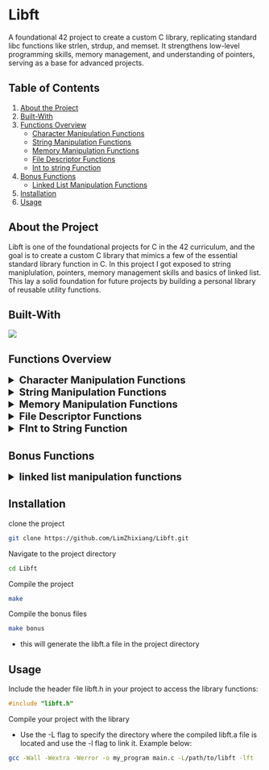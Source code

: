 # Libft
A foundational 42 project to create a custom C library, replicating standard libc functions like strlen, strdup, and memset. It strengthens low-level programming skills, memory management, and understanding of pointers, serving as a base for advanced projects.

## Table of Contents

1. [About the Project](#about-the-project)
2. [Built-With](#built-with)
2. [Functions Overview](#functions-overview)
	- [Character Manipulation Functions](#character-manipulation-functions)
	- [String Manipulation Functions](#string-manipulation-functions)
	- [Memory Manipulation Functions](#memory-manipulation-functions)
	- [File Descriptor Functions](#file-descriptor-functions)
	- [Int to string Function](#int-to-string-function)
3. [Bonus Functions](#bonus-functions)
	- [Linked List Manipulation Functions](#linked-list-manipulation-functions)
4. [Installation](#installation)
5. [Usage](#usage)

## About the Project
Libft is one of the foundational projects for C in the 42 curriculum, and the goal is to create a custom C library that mimics a few of the essential standard library function in C. In this project I got exposed to string maniplulation, pointers, memory management skills and basics of linked list. This lay a solid foundation for future projects by building a personal library of reusable utility functions.

## Built-With
<img src="https://skillicons.dev/icons?i=c">

## Functions Overview
<details id="character-manipulation-functions">
	<summary style="font-size: 20px; font-weight:bold;">Character Manipulation Functions</summary>

- `ft_isalnum(int c)`
	- Checks for an alphanumeric character.
	- Return: `1` is true, `0` is false.
- `ft_isalpha(int c)`
	- Checks for alphabetic character.
	- Return: `1` is true, `0` is false.
- `ft_isascii(int c)`
	- Checks if argument is a 7-bit unsigned char that fits into the ASCII character set.
	- Return: `1` is true, `0` is false.
- `ft_isdigit(int c)` 
	- Checks for a digit (0 through 9).
	- Return: `1` is true, `0` is false.
- `ft_isprint(int c)`
	- Checks if argument is a printable character including space.
	- Return: `1` is true, `0` is false.
- `ft_toupper(int c)`
	- Returns: Uppercase equivalent of c if it's lowercase, otherwise returns c.
- `ft_tolower(int c)`
	- Returns: Lowercase equivalent of c if it's lowercase, otherwise returns c.

</details>

<details id="string-manipulation-functions">
	<summary style="font-size: 20px; font-weight:bold;">String Manipulation Functions</summary>

- `ft_split(char const *s, char c)`
	- Returns an array of strings obtained by splitting s using the character c as a delimiter.
	- Returns: `NULL` is memory allocation fails; otherwise a `NULL` terminated array.
- `ft_strchr(const char *s, int c)`
	- Finds the first occurence of character c in the string s
	- Returns: The pointer to the occurence of c in the string, else `NULL`.
- `ft_strdup(const char *s)`
	- Copies string s and returns it as a new string
	- Returns: Pointer to a new string which is a duplicate of s, if fails returns `NULL`
- `ft_striteri(char *s, void (*f)(unsigned int, char*))`
	- Applies function f to each character of the string passed as argument and passing its index as first argument. Each character is passed by address to f to be modified if necessary.
	- Returns: No return value.
- `ft_strjoin(char const *s1, char const *s2)`
	- Allocates memory and returns a new string which is the result of the concatenation of s1 and s2.
	- Returns: Pointer to a new string which is the concatentation of s1 and s2, `NULL` if memory allocation fails.
- `ft_strlcat(char *dst, const char *src, size_t size)`
	- Appends the NUL-terminated string src to the end of dst. it will append at most size - strlen(dst) - 1 bytes, NUL-terminating the result.
	- Returns: The total length of the string the function creates.
- `ft_strlcpy(char *dst, const char *src, size_t size)`
	- Copies up to size -1 characters from the NUL-terminated string src to dst, NUL-terminating the result.
	- Returns: The total length of the string the function creates.
- `ft_strlen(const char *s)`
	- Returns: Length of the string s as size_t.
- `ft_strmapi(char const *s, char (*f)(unsigned int, char))`
	- Applies the function f to each character of the string s to create a new string resulting from successive application of f.
	- returns: The string created from the successive applications of 'f'. Returns NULL if the memory allocation fails.
- `ft_strncmp(const char *s1, const char *s2, size_t )`
	- Compares the first n character of the two strings s1 and s2.
	- Returns: Returns `0` if the strings are equal up to `n` characters, `> 0` value if non-matching character s1 is greater than the corresponding character in s2. `< 0` value if non-matching character in s1 is less than corresponding characte in s2.
- `ft_strnstr(const char *big, const char *little, size_t len)`
	- Locates the first occurrence of little in the string big, where not more than len characters are searched. Characters that appear after '\0' are not searched.
	- Returns: If little is an empty string, big is returned; `NULL` if little occurs nowhere in big; otherwise pointer to the first character of the first occurence of little is returned.
- `ft_strrchr(const char *s, int c)`
	- Locates the last occurence of char c in string s.
	- Returns: `NULL` if char c is not found in s; pointer to the last occurence of c in string s.
- `ft_strtrim(char const *s1, char const *set)`
	- Returns a copy of s1 with the characters specified in set removed from the beginning and the end of the string.
	- Returns: `NULL` if memory allocation fails; otherwise returns a copy of the trimmed string.
- `ft_substr(char const *s, unsigned int start, size_t len)`
	- Returns a substr of string s, beginning from index start and of maximum len.
	- Returns: `NULL` if memory allocation fails; otherwise returns the '\0' terminated sub string.
- `ft_atoi(const char *nptr)`
	- Converts a string to an integer
	- Returns: The converted value as int.

</details>

<details id="memory-manipulation-functions">
	<summary style="font-size: 20px; font-weight:bold;">Memory Manipulation Functions</summary>

- `ft_bzero(void *s, size_t n)`
	- Erases data in the n bytes of a memory starting at the location pointed to by s, by writing '\0' to the area.
- `ft_calloc(size_t nmemb, size_t size)`
	- Allocates memory for an array of nmemb elements of size bytes each and returns a pointer to the allocated memory. The memory is set to zero.
	- Returns: `NULL` if memory allocation fails, otherwise a pointer to the allocated memory.
- `ft_memchr(const void *s, int c, size_t n)`
	- Scans the initial n bytes of the memory pointed to by s for the first instance of c.
	- Returns: `NULL` if no matching byte is found; otherwise pointer to the matching byte.
- `ft_memcmp(const void *s1, const void *s2, size_t n)`
	- Compares the first n bytes of s1 and s2.
	- Returns: `0` if the string is equal up to n bytes; > 0 if a character in s1 is greater than s2; < 0 if a character in s2 is greater than s1.
- `ft_memcpy(void *dest, const void *src, size_t n)`
	- Copies n bytes of memory from src to dest.
	- Returns: pointer to dest.
- `ft_memmove(void *dest, const void *src, size_t n)`
	- Copies n bytes of memory from src to dest but it handles if the memory areas of dest and src overlaps.
	- Returns: pointer to dest.
- `ft_memset(void *s, int c, size_t n)`
	- Fills up first n bytes of memory s with a constant byte c.

</details>

<details id="file-descriptor-functions">
	<summary style="font-size: 20px; font-weight:bold;">File Descriptor Functions</summary>

- `ft_putchar_fd(char c, int fd)`
	- Outputs the character c to the given file descriptor.
- `ft_putendl_fd(char *s, int fd)`
	- Outputs the string s, followed by a newline '\n' to the given file descriptor.
- `ft_putnbr_fd(int n, int fd)`
	- Outputs the int n to the given file descriptor.
- `ft_putstr_fd(char *s, int fd)`
	- Outputs the string s to the given file descriptor.
</details>

<details id="int-to-string-function">
	<summary style="font-size: 20px; font-weight:bold;">FInt to String Function</summary>

- `ft_itoa(int n)`
	- Converts a integer to a string.
	- Returns: `NULL` if memory allocation fails; otherwise pointer to converted string.

</details>

## Bonus Functions

<details id="linked-list-manipulation-functions">
	<summary style="font-size: 20px; font-weight:bold;">linked list manipulation functions</summary>

- `ft_lstadd_back(t_list **lst, t_list *new)`
	- Adds a new node (new) to the back of the lst, if lst is empty then new will be the head in lst.
- `ft_lstadd_front(t_list **lst, t_list *new)`
	- Adds a new node (new) to the front of lst, making it the head of lst.
- `ft_lstclear(t_list **lst, void (*del)(void *))`
	- Deletes and free every node in lst.
- `ft_lstdelone(t_list *lst, void (*del)(void *))`
	- Deletes and free the node lst, the memory of next node will not be freed.
- `ft_lstiter(t_list *lst, void (*f)(void *))`
	- Iterates through the lst and applies the function 'f' to the content of each node.
- `ft_lstlast(t_list *lst)`
	- Iterates through the linked list lst and returns the last element of the lst.
	- Returns: Last node of the linked list.
- `ft_lstmap(t_list *lst, void *(*f)(void *), void (*del)(void *))`
	- Applies the function f to the content of each element. Creating a new list resulting in successful applications of function f.
	- Returns: `NULL` if memory allocation fails; otherwise pointer to the new list.
- `ft_lstnew(void *content)`
	- Creates a new node with content.
	- Returns: `NULL` if memory allocation fails; otherwise returns new node.
- `ft_lstsize(t_list *lst)`
	- Counts the number of nodes in the link list lst.
	- Returns: int number of nodes in the linked list.

</details>

## Installation
clone the project
```bash
git clone https://github.com/LimZhixiang/Libft.git
```
Navigate to the project directory
```bash
cd Libft
```
Compile the project
```bash
make
```
Compile the bonus files
```bash
make bonus
```
- this will generate the libft.a file in the project directory

## Usage
Include the header file libft.h in your project to access the library functions:
```c
#include "libft.h"
```
Compile your project with the library
- Use the -L flag to specify the directory where the compiled libft.a file is located and use the -l flag to link it. Example below:
```bash
gcc -Wall -Wextra -Werror -o my_program main.c -L/path/to/libft -lft
```